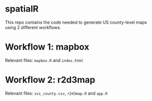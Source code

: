 # spatialR

This repo contains the code needed to generate US county-level maps using 2 different workflows. 

# Workflow 1: mapbox 

Relevant files: `mapbox.R` and `index.html`

# Workflow 2: r2d3map 

Relevant files: `svi_county.csv`, `r2d3map.R` and `app.R`
